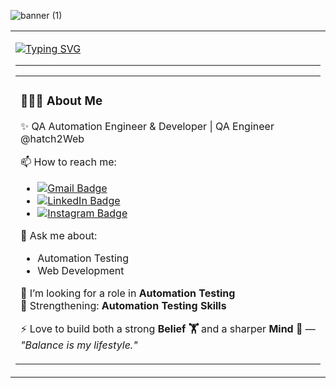![banner (1)](https://github.com/user-attachments/assets/80588ced-e2e6-4c85-acd5-312f9be65845)
<div align="center">
  <table>
    <tr>
      <td width="60%">
        
<!-- Typing Animation -->
[![Typing SVG](https://readme-typing-svg.herokuapp.com?font=Fira+Code&pause=1000&color=00F79C&width=435&lines=Hi+👋,+I'm+Satish+Kumar+QA+Automation+Engineer+%7C+Developer;%26+Coding)](https://git.io/typing-svg)

---

<div align="center">
  <table>
    <tr>
      <!-- Left Side -->
      <td width="60%" valign="top">
        
### 👨🏻‍💻 About Me  

✨ QA Automation Engineer & Developer | QA Engineer @hatch2Web   

📫 How to reach me:  
- [![Gmail Badge](https://img.shields.io/badge/-Email-D14836?style=for-the-badge&logo=gmail&logoColor=white)](mailto:satishkumar7up@gmail.com)
- [![LinkedIn Badge](https://img.shields.io/badge/-LinkedIn-blue?style=for-the-badge&logo=linkedin&logoColor=white)](https://www.linkedin.com/in/kumarsatiish/)   
- [![Instagram Badge](https://img.shields.io/badge/-Instagram-E4405F?style=for-the-badge&logo=instagram&logoColor=white)](https://instagram.com/07__satish_K)  


💬 Ask me about:  
- Automation Testing 
- Web Development  

👯 I’m looking for a role in **Automation Testing**   
🥅 Strengthening: **Automation Testing Skills**  

⚡ Love to build both a strong **Belief 🏋️** and a sharper **Mind 🧠** —  
*"Balance is my lifestyle."*  
  </table>
</div>

